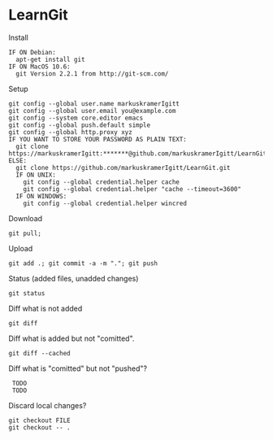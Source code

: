 LearnGit
========
	
Install

    IF ON Debian:
      apt-get install git 
    IF ON MacOS 10.6:
      git Version 2.2.1 from http://git-scm.com/

Setup

    git config --global user.name markuskramerIgitt
    git config --global user.email you@example.com
    git config --system core.editor emacs
    git config --global push.default simple
    git config --global http.proxy xyz
    IF YOU WANT TO STORE YOUR PASSWORD AS PLAIN TEXT:
      git clone https://markuskramerIgitt:*******@github.com/markuskramerIgitt/LearnGit.git
    ELSE:
      git clone https://github.com/markuskramerIgitt/LearnGit.git
      IF ON UNIX:
        git config --global credential.helper cache
        git config --global credential.helper "cache --timeout=3600"
      IF ON WINDOWS:
        git config --global credential.helper wincred

Download

    git pull; 

Upload 

    git add .; git commit -a -m "."; git push


Status (added files, unadded changes)

    git status


Diff what is not added   

    git diff 


Diff what is added but not "comitted".  

    git diff --cached

Diff what is "comitted" but not "pushed"?

     TODO
     TODO

Discard local changes? 

    git checkout FILE
    git checkout -- .

